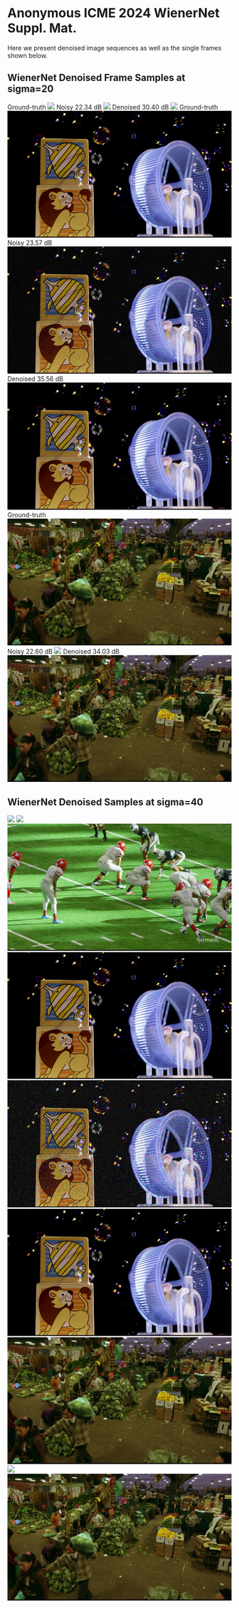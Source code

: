 # Anonymous ICME 2024 WienerNet Suppl. Mat.
Here we present denoised image sequences as well as the single frames shown below.

## WienerNet Denoised Frame Samples at sigma=20
Ground-truth
![](samples_sig20/GT_00000010.png)
Noisy 22.34 dB
![](samples_sig20/NOISY_00000010.png)
Denoised 30.40 dB
![](samples_sig20/00000010_denoise.png)
Ground-truth
![](samples_sig20/GT_00000010ham.png)
Noisy 23.57 dB
![](samples_sig20/NOISY_00000010ham.png)
Denoised 35.56 dB
![](samples_sig20/00000010_denoiseham.png)
Ground-truth
![](samples_sig20/GT_00000010mar.png)
Noisy 22.60 dB
![](samples_sig20/NOISY_00000010mar.png)
Denoised 34.03 dB
![](samples_sig20/00000010_denoisemar.png)

## WienerNet Denoised Samples at sigma=40
![](samples_sig40/GT_00000010.png)
![](samples_sig40/NOISY_00000010.png)
![](samples_sig40/00000010_denoise.png)
![](samples_sig40/GT_00000010ham.png)
![](samples_sig40/NOISY_00000010ham.png)
![](samples_sig40/00000010_denoiseham.png)
![](samples_sig40/GT_00000010mar.png)
![](samples_sig40/NOISY_00000010mar.png)
![](samples_sig40/00000010_denoisemar.png)